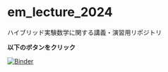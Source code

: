# em_lecture_2024
ハイブリッド実験数学に関する講義・演習用リポジトリ

**以下のボタンをクリック**

[![Binder](https://mybinder.org/badge_logo.svg)](https://mybinder.org/v2/gh/jxta/em_lecture_2024/HEAD?urlpath=%2Ftree%2F)  &nbsp;&nbsp; 
